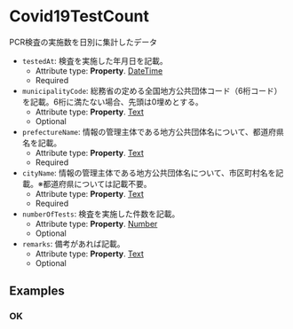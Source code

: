 # Covid19TestCount

PCR検査の実施数を日別に集計したデータ
-  `testedAt`: 検査を実施した年月日を記載。
   -  Attribute type: **Property**. [DateTime](https://schema.org/DateTime)
   -  Required
-  `municipalityCode`: 総務省の定める全国地方公共団体コード（6桁コード）を記載。6桁に満たない場合、先頭は0埋めとする。
   -  Attribute type: **Property**. [Text](https://schema.org/Text)
   -  Optional
-  `prefectureName`: 情報の管理主体である地方公共団体名について、都道府県名を記載。
   -  Attribute type: **Property**. [Text](https://schema.org/Text)
   -  Required
-  `cityName`: 情報の管理主体である地方公共団体名について、市区町村名を記載。※都道府県については記載不要。
   -  Attribute type: **Property**. [Text](https://schema.org/Text)
   -  Required
-  `numberOfTests`: 検査を実施した件数を記載。
   -  Attribute type: **Property**. [Number](https://schema.org/Number)
   -  Optional
-  `remarks`: 備考があれば記載。
   -  Attribute type: **Property**. [Text](https://schema.org/Text)
   -  Optional



## Examples

### OK


